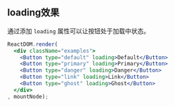## loading效果


通过添加 `loading` 属性可以让按钮处于加载中状态。

```jsx
ReactDOM.render(
  <div className="examples">
    <Button type="default" loading>Default</Button>
    <Button type="primary" loading>Primary</Button>
    <Button type="danger" loading>Danger</Button>
    <Button type="link" loading>Link</Button>
    <Button type="ghost" loading>Ghost</Button>
  </div>
, mountNode);
```